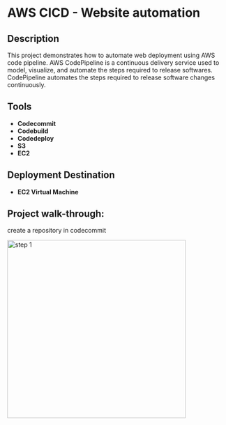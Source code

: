<h1>AWS CICD  - Website automation</h1>

 

<h2>Description</h2>
This project demonstrates how to automate web deployment using AWS code pipeline. AWS CodePipeline is a continuous delivery service used to model, visualize, and automate the steps required to release  softwares. CodePipeline automates the steps required to release software changes continuously.
<br />


<h2>Tools</h2>

- <b>Codecommit</b> 
- <b>Codebuild</b>
- <b>Codedeploy</b>
- <b>S3</b>
- <b>EC2</b>

<h2>Deployment Destination </h2>

- <b>EC2 Virtual Machine</b> 

<h2>Project walk-through:</h2>

create a repository in codecommit <br/>

<img width="409" alt="step 1" src="https://github.com/iukpabia/AWS-CI-CD-Website-Deployment/assets/127888235/92811b34-3bdc-443d-b857-15ca87552f38">

<p align="center">



<!--
 ```diff
- text in red
+ text in green
! text in orange
# text in gray
@@ text in purple (and bold)@@
```
--!>

